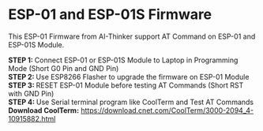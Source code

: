 # ESP-01 and ESP-01S Firmware

This ESP-01 Firmware from AI-Thinker support AT Command on ESP-01 and ESP-01S Module. 

<b> STEP 1: </b> Connect ESP-01 or ESP-01S Module to Laptop in Programming Mode (Short G0 Pin and GND Pin)</br>
<b> STEP 2: </b> Use ESP8266 Flasher to upgrade the firmware on ESP-01 Module</br>
<b> STEP 3: </b> RESET ESP-01 Module before testing AT Commands (Short RST with GND Pin)</br>
<b> STEP 4: </b> Use Serial terminal program like CoolTerm and Test AT Commands</br>
<b> Download CoolTerm:</b> https://download.cnet.com/CoolTerm/3000-2094_4-10915882.html</br>
